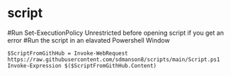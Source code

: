 # script

#Run Set-ExecutionPolicy Unrestricted before opening script if you get an error
#Run the script in an elavated Powershell Window
        
    $ScriptFromGithHub = Invoke-WebRequest https://raw.githubusercontent.com/sdmanson8/scripts/main/Script.ps1
    Invoke-Expression $($ScriptFromGithHub.Content)
